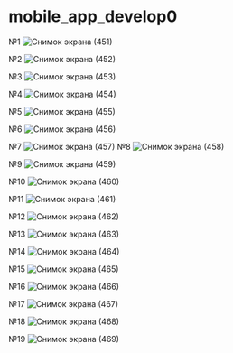 # mobile_app_develop0 
№1
![Снимок экрана (451)](https://github.com/user-attachments/assets/7a33e052-6a10-42db-a074-76c56c819337)

№2
![Снимок экрана (452)](https://github.com/user-attachments/assets/3c12b6e9-be17-43e3-9696-3dd857c582fc)

№3
![Снимок экрана (453)](https://github.com/user-attachments/assets/0c13f752-9908-4cb0-8203-e77556991531)

№4
![Снимок экрана (454)](https://github.com/user-attachments/assets/94e52923-8a9e-48ec-9c71-bc58eb0456b1)

№5
![Снимок экрана (455)](https://github.com/user-attachments/assets/f9f51b0e-78fd-4723-9213-4d16814b3d01)

№6
![Снимок экрана (456)](https://github.com/user-attachments/assets/15f0d44a-3a01-470e-9ee6-2f4d163f1400)

№7
![Снимок экрана (457)](https://github.com/user-attachments/assets/39a24950-c6b9-42cf-9a68-7a11d61c4ebc)
№8
![Снимок экрана (458)](https://github.com/user-attachments/assets/046797f3-8621-4952-9ce2-0b76ed409da2)

№9
![Снимок экрана (459)](https://github.com/user-attachments/assets/658f2394-4729-40a3-bd87-4780ce10ba4c)

№10
![Снимок экрана (460)](https://github.com/user-attachments/assets/819292f0-4699-48ae-a58b-0ba8267a4b23)

№11
![Снимок экрана (461)](https://github.com/user-attachments/assets/afb57b8d-1783-4fd0-819a-9a990af8bf5e)

№12
![Снимок экрана (462)](https://github.com/user-attachments/assets/2926f00f-8a80-4eff-819f-ab62d053b54c)

№13
![Снимок экрана (463)](https://github.com/user-attachments/assets/45b6b06b-e954-4706-8d4e-fa4e67692eaf)

№14
![Снимок экрана (464)](https://github.com/user-attachments/assets/8c474668-3883-4aae-bf01-7fb8849cefd3)

№15
![Снимок экрана (465)](https://github.com/user-attachments/assets/ae4767d0-db6e-4e8b-8ad2-2186fc555f1c)

№16
![Снимок экрана (466)](https://github.com/user-attachments/assets/29708c52-caa8-4fa8-8490-96e5e9064d95)

№17
![Снимок экрана (467)](https://github.com/user-attachments/assets/5ea373a4-8057-4fe2-881e-b983c45bfa87)

№18
![Снимок экрана (468)](https://github.com/user-attachments/assets/75c3314b-ca23-4369-a373-07a40c5f1b77)

№19
![Снимок экрана (469)](https://github.com/user-attachments/assets/1f34f380-76f3-42e2-ac68-c319bdc5ebe4)

